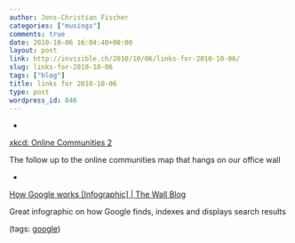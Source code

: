```yaml
---
author: Jens-Christian Fischer
categories: ["musings"]
comments: true
date: 2010-10-06 16:04:40+00:00
layout: post
link: http://invisible.ch/2010/10/06/links-for-2010-10-06/
slug: links-for-2010-10-06
tags: ["blog"]
title: links for 2010-10-06
type: post
wordpress_id: 846
---
```


  * 
                

[xkcd: Online Communities 2](http://xkcd.com/)


                

The follow up to the online communities map that hangs on our office wall


                
            
  * 
                

[How Google works [Infographic] | The Wall Blog](http://www.wallblog.co.uk/2010/10/06/how-google-works-infographic/)


                

Great infographic on how Google finds, indexes and displays search results


                

(tags: [google](http://delicious.com/jaycee/google))


            
